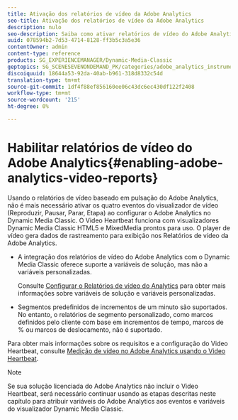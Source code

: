 ```yaml
---
title: Ativação dos relatórios de vídeo da Adobe Analytics
seo-title: Ativação dos relatórios de vídeo da Adobe Analytics
description: nulo
seo-description: Saiba como ativar relatórios de vídeo do Adobe Analytics.
uuid: 078594b2-7d53-4714-8128-ff3b5c3a5e36
contentOwner: admin
content-type: reference
products: SG_EXPERIENCEMANAGER/Dynamic-Media-Classic
geptopics: SG_SCENESEVENONDEMAND_PK/categories/adobe_analytics_instrumentation_kit
discoiquuid: 18644a53-92da-40ab-b961-318d8332c54d
translation-type: tm+mt
source-git-commit: 1df4f88ef856160ee06c43dc6ec430df122f2408
workflow-type: tm+mt
source-wordcount: '215'
ht-degree: 0%

---
```



# Habilitar relatórios de vídeo do Adobe Analytics{#enabling-adobe-analytics-video-reports}

Usando o relatórios de vídeo baseado em pulsação do Adobe Analytics, não é mais necessário ativar os quatro eventos do visualizador de vídeo (Reproduzir, Pausar, Parar, Etapa) ao configurar o Adobe Analytics no Dynamic Media Classic. O Video Heartbeat funciona com visualizadores Dynamic Media Classic HTML5 e MixedMedia prontos para uso. O player de vídeo gera dados de rastreamento para exibição nos Relatórios de vídeo da Adobe Analytics.

* A integração dos relatórios de vídeo do Adobe Analytics com o Dynamic Media Classic oferece suporte a variáveis de solução, mas não a variáveis personalizadas.

   Consulte [Configurar o Relatórios de vídeo do Analytics](https://microsite.omniture.com/t2/help/en_US/sc/appmeasurement/hbvideo/video_analytics_config.html) para obter mais informações sobre variáveis de solução e variáveis personalizadas.

* Segmentos predefinidos de incrementos de um minuto são suportados. No entanto, o relatórios de segmento personalizado, como marcos definidos pelo cliente com base em incrementos de tempo, marcos de % ou marcos de deslocamento, não é suportado.

Para obter mais informações sobre os requisitos e a configuração do Video Heartbeat, consulte [Medição de vídeo no Adobe Analytics usando o Video Heartbeat](https://microsite.omniture.com/t2/help/en_US/sc/appmeasurement/hbvideo/).

>[!NOTE]
>
>Se sua solução licenciada do Adobe Analytics não incluir o Video Heartbeat, será necessário continuar usando as etapas descritas neste capítulo para atribuir variáveis do Adobe Analytics aos eventos e variáveis do visualizador Dynamic Media Classic.

